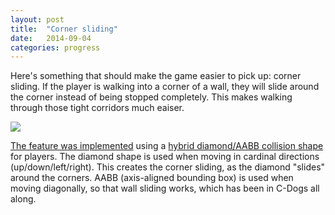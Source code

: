 ```yaml
---
layout: post
title:  "Corner sliding"
date:   2014-09-04
categories: progress
---
```

Here's something that should make the game easier to pick up: corner sliding. If the player is walking into a corner of a wall, they will slide around the corner instead of being stopped completely. This makes walking through those tight corridors much eaiser.

![](https://raw2.github.com/cxong/cdogs-sdl/gh-pages/_posts/corner_sliding.gif)

[The feature was implemented](https://github.com/cxong/cdogs-sdl/issues/261) using a [hybrid diamond/AABB collision shape](https://github.com/cxong/cdogs-sdl/commit/86ba8c46ef4e19e35ca71807970d3b0e4140208b) for players. The diamond shape is used when moving in cardinal directions (up/down/left/right). This creates the corner sliding, as the diamond "slides" around the corners. AABB (axis-aligned bounding box) is used when moving diagonally, so that wall sliding works, which has been in C-Dogs all along.